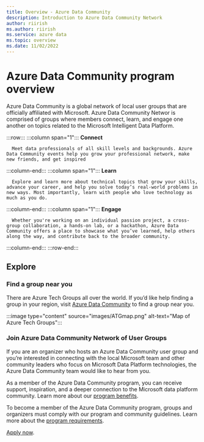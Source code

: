```yaml
---
title: Overview - Azure Data Community
description: Introduction to Azure Data Community Network
author: riirish
ms.author: riirish
ms.service: azure data
ms.topic: overview
ms.date: 11/02/2022
---
```


# Azure Data Community program overview

Azure Data Community is a global network of local user groups that are officially affiliated with Microsoft. Azure Data Community Networ is comprised of groups where members connect, learn, and engage one another on topics related to the Microsoft Intelligent Data Platform.

:::row:::
   :::column span="1":::
      **Connect**

      Meet data professionals of all skill levels and backgrounds. Azure Data Community events help you grow your professional network, make new friends, and get inspired
   :::column-end:::
   :::column span="1":::
      **Learn**

      Explore and learn more about technical topics that grow your skills, advance your career, and help you solve today’s real-world problems in new ways. Most importantly, learn with people who love technology as much as you do.
   :::column-end:::
   :::column span="1":::
      **Engage**

      Whether you're working on an individual passion project, a cross-group collaboration, a hands-on lab, or a hackathon, Azure Data Community offers a place to showcase what you’ve learned, help others along the way, and contribute back to the broader community.
   :::column-end:::
:::row-end:::

## Explore

### Find a group near you

There are Azure Tech Groups all over the world. If you’d like help finding a group in your region, visit [Azure Data Community](https://aka.ms/datacommunity) to find a group near you.

:::image type="content" source="images/ATGmap.png" alt-text="Map of Azure Tech Groups":::

### Join Azure Data Community Network of User Groups

If you are an organizer who hosts an Azure Data Community user group and you’re interested in connecting with the local Microsoft team and other community leaders who focus on Microsoft Data Platform technologies, the Azure Data Community team would like to hear from you.

As a member of the Azure Data Community program, you can receive support, inspiration, and a deeper connection to the Microsoft data platform community. Learn more about our [program benefits](program-guide.md#program-benefits).

To become a member of the Azure Data Community program, groups and organizers must comply with our program and community guidelines. Learn more about the [program requirements](program-guide.md#program-requirements).

[Apply now](https://aka.ms/DataCommunityApply).
